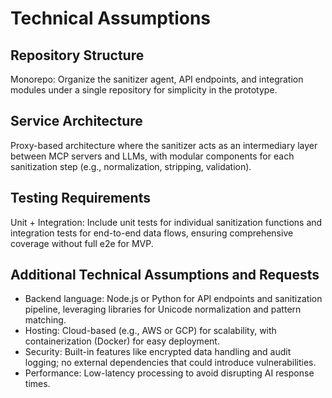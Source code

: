 # Technical Assumptions

## Repository Structure

Monorepo: Organize the sanitizer agent, API endpoints, and integration modules under a single repository for simplicity in the prototype.

## Service Architecture

Proxy-based architecture where the sanitizer acts as an intermediary layer between MCP servers and LLMs, with modular components for each sanitization step (e.g., normalization, stripping, validation).

## Testing Requirements

Unit + Integration: Include unit tests for individual sanitization functions and integration tests for end-to-end data flows, ensuring comprehensive coverage without full e2e for MVP.

## Additional Technical Assumptions and Requests

- Backend language: Node.js or Python for API endpoints and sanitization pipeline, leveraging libraries for Unicode normalization and pattern matching.
- Hosting: Cloud-based (e.g., AWS or GCP) for scalability, with containerization (Docker) for easy deployment.
- Security: Built-in features like encrypted data handling and audit logging; no external dependencies that could introduce vulnerabilities.
- Performance: Low-latency processing to avoid disrupting AI response times.
